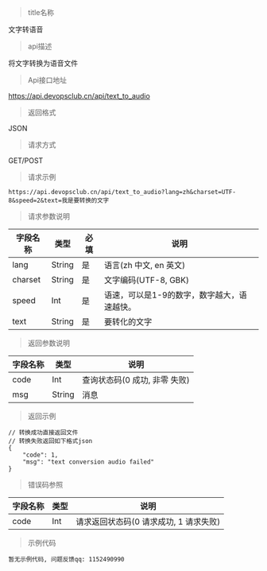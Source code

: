> title名称

<view class="api-title">文字转语音</view>

> api描述

<view class="api-desc">将文字转换为语音文件</view>

> Api接口地址

<view class="api-url">https://api.devopsclub.cn/api/text_to_audio</view>

> 返回格式

<view class="api-reponse-format">JSON</view>

> 请求方式

<view class="api-request-method">GET/POST</view>

> 请求示例

<view class="api-request-demo">

```text
https://api.devopsclub.cn/api/text_to_audio?lang=zh&charset=UTF-8&speed=2&text=我是要转换的文字
```

</view>

> 请求参数说明

<view class="request-param">

字段名称 | 类型 | 必填 | 说明
--- | --- | --- | ---
lang | String | 是 | 语言(zh 中文, en 英文)
charset | String | 是 | 文字编码(UTF-8, GBK)
speed | Int | 是 | 语速，可以是1-9的数字，数字越大，语速越快。
text | String | 是 | 要转化的文字

</view>

> 返回参数说明

<view class="reponse-param">

字段名称 | 类型 | 说明
--- | --- | ---
code | Int | 查询状态码(0 成功, 非零 失败)
msg | String | 消息

</view>

> 返回示例

<view class="api-reponse-demo">

```text
// 转换成功直接返回文件
// 转换失败返回如下格式json
{
    "code": 1,
    "msg": "text conversion audio failed"
}
```

</view>

> 错误码参照

<view class="error-param">

字段名称 | 类型 | 说明
--- | --- | ---
code | Int | 请求返回状态码(0 请求成功, 1 请求失败)

</view>

> 示例代码

<view class="code-demo">

```text
暂无示例代码, 问题反馈qq: 1152490990
```

</view>